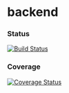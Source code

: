 # backend
### Status
[![Build Status](https://travis-ci.org/MosesNwaeze/backend.svg?branch=master)](https://travis-ci.org/MosesNwaeze/backend)
### Coverage
[![Coverage Status](https://coveralls.io/repos/github/MosesNwaeze/backend/badge.svg?branch=master)](https://coveralls.io/github/MosesNwaeze/backend?branch=master)
